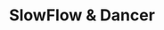 ---
layout: category_portfolio
title: SlowFlow & Dancer
class: SlowFlow_&_Dancer
permalink: /blog
order: 6
---